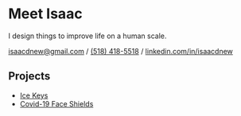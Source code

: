 # Meet Isaac

I design things to improve life on a human scale.

[isaacdnew@gmail.com](mailto:isaacdnew@gmail.com) / [(518) 418-5518](tel:1-518-418-5518) / [linkedin.com/in/isaacdnew](https://www.linkedin.com/in/isaacdnew)

## Projects

- [Ice Keys](projects/ice-keys.md)
- [Covid-19 Face Shields](projects/covid-shields.md)
